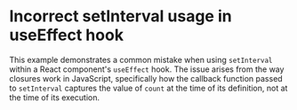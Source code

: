 # Incorrect setInterval usage in useEffect hook

This example demonstrates a common mistake when using `setInterval` within a React component's `useEffect` hook. The issue arises from the way closures work in JavaScript, specifically how the callback function passed to `setInterval` captures the value of `count` at the time of its definition, not at the time of its execution.